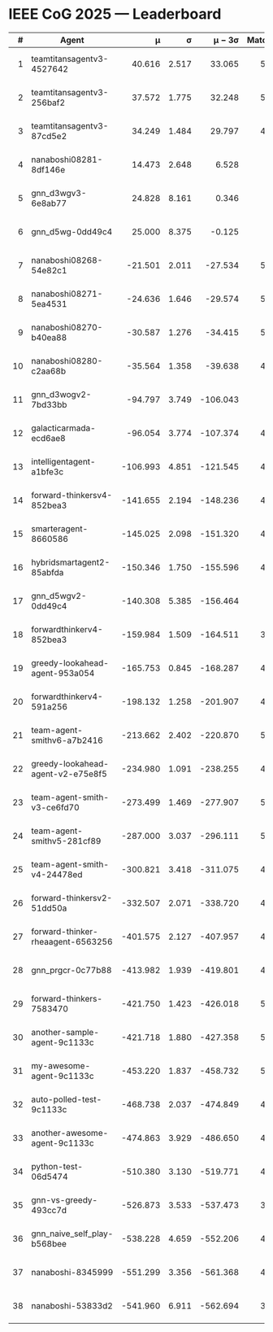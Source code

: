 # IEEE CoG 2025 — Leaderboard

| # | Agent | μ | σ | μ − 3σ | Matches | Updated |
|---:|---|---:|---:|---:|---:|---|
| 1 | teamtitansagentv3-4527642 | 40.616 | 2.517 | 33.065 | 5236 | 2025-08-29 22:41 |
| 2 | teamtitansagentv3-256baf2 | 37.572 | 1.775 | 32.248 | 5156 | 2025-08-29 22:41 |
| 3 | teamtitansagentv3-87cd5e2 | 34.249 | 1.484 | 29.797 | 4660 | 2025-08-29 22:41 |
| 4 | nanaboshi08281-8df146e | 14.473 | 2.648 | 6.528 | 206 | 2025-08-29 22:41 |
| 5 | gnn_d3wgv3-6e8ab77 | 24.828 | 8.161 | 0.346 | 118 | 2025-08-29 22:41 |
| 6 | gnn_d5wg-0dd49c4 | 25.000 | 8.375 | -0.125 | 100 | 2025-08-29 22:41 |
| 7 | nanaboshi08268-54e82c1 | -21.501 | 2.011 | -27.534 | 5020 | 2025-08-29 22:41 |
| 8 | nanaboshi08271-5ea4531 | -24.636 | 1.646 | -29.574 | 5218 | 2025-08-29 22:41 |
| 9 | nanaboshi08270-b40ea88 | -30.587 | 1.276 | -34.415 | 5060 | 2025-08-29 22:41 |
| 10 | nanaboshi08280-c2aa68b | -35.564 | 1.358 | -39.638 | 4778 | 2025-08-29 22:41 |
| 11 | gnn_d3wogv2-7bd33bb | -94.797 | 3.749 | -106.043 | 224 | 2025-08-29 22:41 |
| 12 | galacticarmada-ecd6ae8 | -96.054 | 3.774 | -107.374 | 4940 | 2025-08-29 22:41 |
| 13 | intelligentagent-a1bfe3c | -106.993 | 4.851 | -121.545 | 4429 | 2025-08-29 22:41 |
| 14 | forward-thinkersv4-852bea3 | -141.655 | 2.194 | -148.236 | 4010 | 2025-08-29 22:41 |
| 15 | smarteragent-8660586 | -145.025 | 2.098 | -151.320 | 4034 | 2025-08-29 22:41 |
| 16 | hybridsmartagent2-85abfda | -150.346 | 1.750 | -155.596 | 4318 | 2025-08-29 22:41 |
| 17 | gnn_d5wgv2-0dd49c4 | -140.308 | 5.385 | -156.464 | 180 | 2025-08-29 22:41 |
| 18 | forwardthinkerv4-852bea3 | -159.984 | 1.509 | -164.511 | 3816 | 2025-08-29 22:41 |
| 19 | greedy-lookahead-agent-953a054 | -165.753 | 0.845 | -168.287 | 4572 | 2025-08-29 22:41 |
| 20 | forwardthinkerv4-591a256 | -198.132 | 1.258 | -201.907 | 4357 | 2025-08-29 22:41 |
| 21 | team-agent-smithv6-a7b2416 | -213.662 | 2.402 | -220.870 | 5260 | 2025-08-29 22:41 |
| 22 | greedy-lookahead-agent-v2-e75e8f5 | -234.980 | 1.091 | -238.255 | 4944 | 2025-08-29 22:41 |
| 23 | team-agent-smith-v3-ce6fd70 | -273.499 | 1.469 | -277.907 | 5718 | 2025-08-29 22:41 |
| 24 | team-agent-smithv5-281cf89 | -287.000 | 3.037 | -296.111 | 5060 | 2025-08-29 22:41 |
| 25 | team-agent-smith-v4-24478ed | -300.821 | 3.418 | -311.075 | 4658 | 2025-08-29 22:41 |
| 26 | forward-thinkersv2-51dd50a | -332.507 | 2.071 | -338.720 | 4798 | 2025-08-29 22:41 |
| 27 | forward-thinker-rheaagent-6563256 | -401.575 | 2.127 | -407.957 | 4198 | 2025-08-29 22:41 |
| 28 | gnn_prgcr-0c77b88 | -413.982 | 1.939 | -419.801 | 4790 | 2025-08-29 22:41 |
| 29 | forward-thinkers-7583470 | -421.750 | 1.423 | -426.018 | 5140 | 2025-08-29 22:41 |
| 30 | another-sample-agent-9c1133c | -421.718 | 1.880 | -427.358 | 5100 | 2025-08-29 22:41 |
| 31 | my-awesome-agent-9c1133c | -453.220 | 1.837 | -458.732 | 5260 | 2025-08-29 22:41 |
| 32 | auto-polled-test-9c1133c | -468.738 | 2.037 | -474.849 | 4940 | 2025-08-29 22:41 |
| 33 | another-awesome-agent-9c1133c | -474.863 | 3.929 | -486.650 | 4740 | 2025-08-29 22:41 |
| 34 | python-test-06d5474 | -510.380 | 3.130 | -519.771 | 4260 | 2025-08-29 22:41 |
| 35 | gnn-vs-greedy-493cc7d | -526.873 | 3.533 | -537.473 | 3920 | 2025-08-29 22:41 |
| 36 | gnn_naive_self_play-b568bee | -538.228 | 4.659 | -552.206 | 4220 | 2025-08-29 22:41 |
| 37 | nanaboshi-8345999 | -551.299 | 3.356 | -561.368 | 4210 | 2025-08-29 22:41 |
| 38 | nanaboshi-53833d2 | -541.960 | 6.911 | -562.694 | 3700 | 2025-08-29 22:41 |
